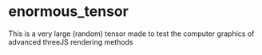 # enormous_tensor
This is a very large (random) tensor made to test the computer graphics of advanced threeJS rendering methods

[](xview.gif)
